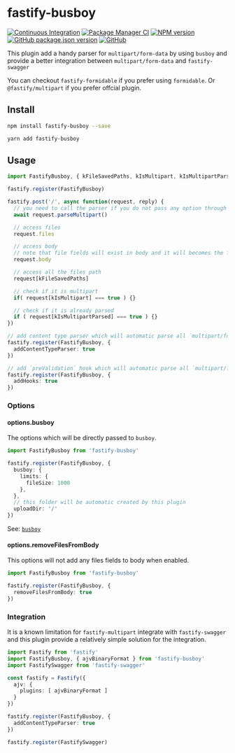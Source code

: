 # fastify-busboy

[![Continuous Integration](https://github.com/climba03003/fastify-busboy/actions/workflows/ci.yml/badge.svg)](https://github.com/climba03003/fastify-busboy/actions/workflows/ci.yml)
[![Package Manager CI](https://github.com/climba03003/fastify-busboy/actions/workflows/package-manager-ci.yml/badge.svg)](https://github.com/climba03003/fastify-busboy/actions/workflows/package-manager-ci.yml)
[![NPM version](https://img.shields.io/npm/v/fastify-busboy.svg?style=flat)](https://www.npmjs.com/package/fastify-busboy)
[![GitHub package.json version](https://img.shields.io/github/package-json/v/climba03003/fastify-busboy)](https://github.com/climba03003/fastify-busboy)
[![GitHub](https://img.shields.io/github/license/climba03003/fastify-busboy)](https://github.com/climba03003/fastify-busboy)

This plugin add a handy parser for `multipart/form-data` by using `busboy` and provide a better integration between `multipart/form-data` and `fastify-swagger`

You can checkout `fastify-formidable` if you prefer using `formidable`. Or `@fastify/multipart` if you prefer offcial plugin.

## Install

```bash
npm install fastify-busboy --save

yarn add fastify-busboy
```

## Usage

```ts
import FastifyBusboy, { kFileSavedPaths, kIsMultipart, kIsMultipartParsed } from 'fastify-busboy'

fastify.register(FastifyBusboy)

fastify.post('/', async function(request, reply) {
  // you need to call the parser if you do not pass any option through plugin registration
  await request.parseMultipart()

  // access files
  request.files

  // access body
  // note that file fields will exist in body and it will becomes the file path saved on disk
  request.body

  // access all the files path
  request[kFileSavedPaths]

  // check if it is multipart
  if( request[kIsMultipart] === true ) {}

  // check if it is already parsed
  if ( request[kIsMultipartParsed] === true ) {}
})

// add content type parser which will automatic parse all `multipart/form-data` found
fastify.register(FastifyBusboy, {
  addContentTypeParser: true
})

// add `preValidation` hook which will automatic parse all `multipart/form-data` found
fastify.register(FastifyBusboy, {
  addHooks: true
})
```

### Options

#### options.busboy

The options which will be directly passed to `busboy`.

```ts
import FastifyBusboy from 'fastify-busboy'

fastify.register(FastifyBusboy, {
  busboy: {
    limits: {
      fileSize: 1000
    },
  },
  // this folder will be automatic created by this plugin
  uploadDir: '/'
})
```

See: [`busboy`](https://github.com/mscdex/busboy/tree/master#exports)

#### options.removeFilesFromBody

This options will not add any files fields to body when enabled.

```ts
import FastifyBusboy from 'fastify-busboy'

fastify.register(FastifyBusboy, {
  removeFilesFromBody: true
})
```

### Integration

It is a known limitation for `fastify-multipart` integrate with `fastify-swagger` and this plugin provide a relatively simple solution for the integration.

```ts
import Fastify from 'fastify'
import FastifyBusboy, { ajvBinaryFormat } from 'fastify-busboy'
import FastifySwagger from 'fastify-swagger'

const fastify = Fastify({
  ajv: {
    plugins: [ ajvBinaryFormat ]
  }
})

fastify.register(FastifyBusboy, {
  addContentTypeParser: true
})

fastify.register(FastifySwagger)
```
